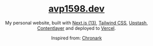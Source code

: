 <div align="center">
    <a href="https://avp1598.dev"><h1 align="center">avp1598.dev</h1></a>
    
My personal website, built with [Next.js (13)](https://nextjs.org/), [Tailwind CSS](https://tailwindcss.com/), [Upstash](https://upstash.com?ref=avp1598.dev), [Contentlayer](https://www.contentlayer.dev/) and deployed to [Vercel](https://vercel.com/).

Inspired from: [Chronark](https://github.com/chronark/chronark.com)
</div>

<br/>

